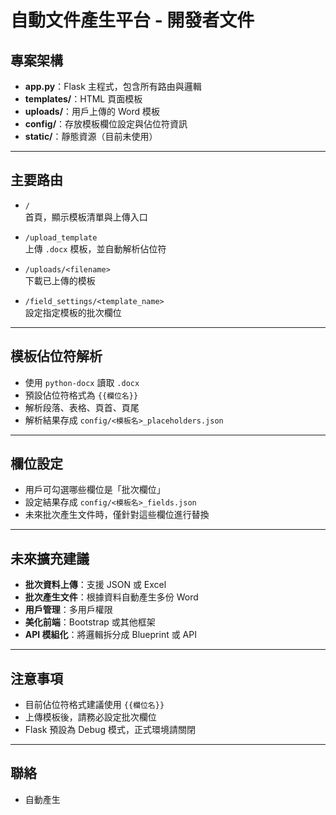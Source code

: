 # 自動文件產生平台 - 開發者文件

## 專案架構
- **app.py**：Flask 主程式，包含所有路由與邏輯
- **templates/**：HTML 頁面模板
- **uploads/**：用戶上傳的 Word 模板
- **config/**：存放模板欄位設定與佔位符資訊
- **static/**：靜態資源（目前未使用）

---

## 主要路由
- `/`  
  首頁，顯示模板清單與上傳入口

- `/upload_template`  
  上傳 `.docx` 模板，並自動解析佔位符

- `/uploads/<filename>`  
  下載已上傳的模板

- `/field_settings/<template_name>`  
  設定指定模板的批次欄位

---

## 模板佔位符解析
- 使用 `python-docx` 讀取 `.docx`
- 預設佔位符格式為 `{{欄位名}}`
- 解析段落、表格、頁首、頁尾
- 解析結果存成 `config/<模板名>_placeholders.json`

---

## 欄位設定
- 用戶可勾選哪些欄位是「批次欄位」
- 設定結果存成 `config/<模板名>_fields.json`
- 未來批次產生文件時，僅針對這些欄位進行替換

---

## 未來擴充建議
- **批次資料上傳**：支援 JSON 或 Excel
- **批次產生文件**：根據資料自動產生多份 Word
- **用戶管理**：多用戶權限
- **美化前端**：Bootstrap 或其他框架
- **API 模組化**：將邏輯拆分成 Blueprint 或 API

---

## 注意事項
- 目前佔位符格式建議使用 `{{欄位名}}`
- 上傳模板後，請務必設定批次欄位
- Flask 預設為 Debug 模式，正式環境請關閉

---

## 聯絡
- 自動產生
